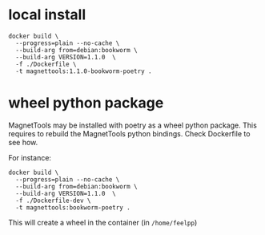 # local install

```
docker build \
  --progress=plain --no-cache \
  --build-arg from=debian:bookworm \
  --build-arg VERSION=1.1.0  \
  -f ./Dockerfile \
  -t magnettools:1.1.0-bookworm-poetry .
```

# wheel python package

MagnetTools may be installed with poetry as a wheel python package.
This requires to rebuild the MagnetTools python bindings.
Check Dockerfile to see how.


For instance:

```
docker build \
  --progress=plain --no-cache \
  --build-arg from=debian:bookworm \
  --build-arg VERSION=1.1.0  \
  -f ./Dockerfile-dev \
  -t magnettools:bookworm-poetry .
```

This will create a wheel in the container (in `/home/feelpp`)
